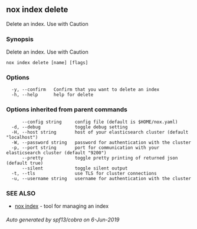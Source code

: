 ## nox index delete

Delete an index. Use with Caution

### Synopsis

Delete an index. Use with Caution

```
nox index delete [name] [flags]
```

### Options

```
  -y, --confirm   Confirm that you want to delete an index
  -h, --help      help for delete
```

### Options inherited from parent commands

```
      --config string     config file (default is $HOME/nox.yaml)
  -d, --debug             toggle debug setting
  -H, --host string       host of your elasticsearch cluster (default "localhost")
  -W, --password string   password for authentication with the cluster
  -p, --port string       port for communication with your elasticsearch cluster (default "9200")
      --pretty            toggle pretty printing of returned json (default true)
      --silent            toggle silent output
  -t, --tls               use TLS for cluster connections
  -u, --username string   username for authentication with the cluster
```

### SEE ALSO

* [nox index](nox_index.md)	 - tool for managing an index

###### Auto generated by spf13/cobra on 6-Jun-2019
